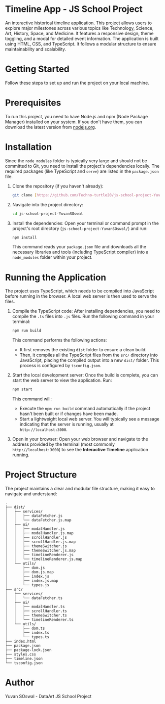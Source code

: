 # Timeline App - JS School Project

An interactive historical timeline application. This project allows users to explore major milestones across various topics like Technology, Science, Art, History, Space, and Medicine. It features a responsive design, theme toggling, and a modal for detailed event information.
The application is built using HTML, CSS, and TypeScript. It follows a modular structure to ensure maintainability and scalability.

# Getting Started

Follow these steps to set up and run the project on your local machine.

# Prerequisites

To run this project, you need to have Node.js and npm (Node Package Manager) installed on your system. If you don't have them, you can download the latest version from [nodejs.org](https://nodejs.org/).

# Installation

Since the `node_modules` folder is typically very large and should not be committed to Git, you need to install the project's dependencies locally. The required packages (like TypeScript and `serve`) are listed in the `package.json` file.

1.  Clone the repository (if you haven't already):

    ```bash
    git clone [https://github.com/Techno-turtle20/js-school-project-YuvanSOswal.git](https://github.com/Techno-turtle20/js-school-project-YuvanSOswal.git)
    ```

2.  Navigate into the project directory:

    ```bash
    cd js-school-project-YuvanSOswal
    ```

3.  Install the dependencies:
    Open your terminal or command prompt in the project's root directory (`js-school-project-YuvanSOswal/`) and run:

    ```bash
    npm install
    ```

    This command reads your `package.json` file and downloads all the necessary libraries and tools (including TypeScript compiler) into a `node_modules` folder within your project.

# Running the Application

The project uses TypeScript, which needs to be compiled into JavaScript before running in the browser. A local web server is then used to serve the files.

1.  Compile the TypeScript code:
    After installing dependencies, you need to compile the `.ts` files into `.js` files. Run the following command in your terminal:

    ```bash
    npm run build
    ```

    This command performs the following actions:
    * It first removes the existing `dist` folder to ensure a clean build.
    * Then, it compiles all the TypeScript files from the `src/` directory into JavaScript, placing the compiled output into a new `dist/` folder. This process is configured by `tsconfig.json`.

2.  Start the local development server:
    Once the build is complete, you can start the web server to view the application. Run:

    ```bash
    npm start
    ```

    This command will:
    * Execute the `npm run build` command automatically if the project hasn't been built or if changes have been made.
    * Start a lightweight local web server. You will typically see a message indicating that the server is running, usually at `http://localhost:3000`.

3.  Open in your browser:
    Open your web browser and navigate to the address provided by the terminal (most commonly `http://localhost:3000`) to see the **Interactive Timeline** application running.

# Project Structure

The project maintains a clear and modular file structure, making it easy to navigate and understand:
```
.
├── dist/                   
│   ├── services/
│   │   ├── dataFetcher.js 
│   │   └── dataFetcher.js.map
│   ├── ui/
│   │   ├── modalHandler.js     
│   │   ├── modalHandler.js.map
│   │   ├── scrollHandler.js    
│   │   ├── scrollHandler.js.map
│   │   ├── themeSwitcher.js    
│   │   ├── themeSwitcher.js.map
│   │   ├── timelineRenderer.js 
│   │   └── timelineRenderer.js.map
│   └── utils/
│       ├── dom.js            
│       ├── dom.js.map
│       ├── index.js       
│       ├── index.js.map
│       └── types.js            
├── src/                   
│   ├── services/
│   │   └── dataFetcher.ts      
│   ├── ui/
│   │   ├── modalHandler.ts     
│   │   ├── scrollHandler.ts   
│   │   ├── themeSwitcher.ts    
│   │   └── timelineRenderer.ts 
│   └── utils/
│       ├── dom.ts             
│       ├── index.ts           
│       └── types.ts           
├── index.html             
├── package.json           
├── package-lock.json   
├── styles.css              
├── timeline.json          
└── tsconfig.json          
```
# Author
Yuvan SOswal - DataArt JS School Project
